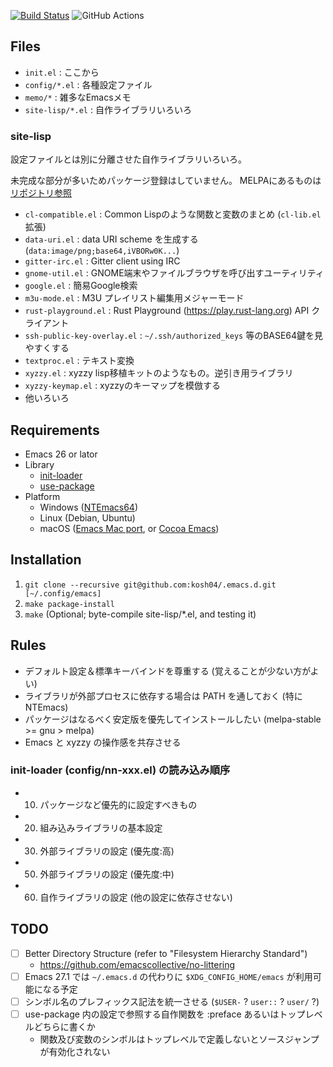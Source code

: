 [![Build Status](https://travis-ci.org/kosh04/.emacs.d.svg)](https://travis-ci.org/kosh04/.emacs.d)
![GitHub Actions](https://github.com/kosh04/.emacs.d/workflows/CI/badge.svg)

## Files

- `init.el` : ここから
- `config/*.el` : 各種設定ファイル
- `memo/*` : 雑多なEmacsメモ
- `site-lisp/*.el` : 自作ライブラリいろいろ

### site-lisp

設定ファイルとは別に分離させた自作ライブラリいろいろ。

未完成な部分が多いためパッケージ登録はしていません。
MELPAにあるものは[リポジトリ参照](https://github.com/search?l=Emacs+Lisp&q=user%3Akosh04)

- `cl-compatible.el` : Common Lispのような関数と変数のまとめ (`cl-lib.el` 拡張)
- `data-uri.el` : data URI scheme を生成する (`data:image/png;base64,iVBORw0K...`)
- `gitter-irc.el` : Gitter client using IRC
- `gnome-util.el` : GNOME端末やファイルブラウザを呼び出すユーティリティ
- `google.el` : 簡易Google検索
- `m3u-mode.el` : M3U プレイリスト編集用メジャーモード
- `rust-playground.el` : Rust Playground (https://play.rust-lang.org) API クライアント
- `ssh-public-key-overlay.el` : `~/.ssh/authorized_keys` 等のBASE64鍵を見やすくする
- `textproc.el` : テキスト変換
- `xyzzy.el` : xyzzy lisp移植キットのようなもの。逆引き用ライブラリ
- `xyzzy-keymap.el` : xyzzyのキーマップを模倣する
- 他いろいろ

## Requirements

- Emacs 26 or lator
- Library
  - [init-loader](https://github.com/emacs-jp/init-loader)
  - [use-package](https://github.com/jwiegley/use-package)
- Platform
  - Windows ([NTEmacs64](https://github.com/chuntaro/NTEmacs64))
  - Linux (Debian, Ubuntu)
  - macOS ([Emacs Mac port](https://bitbucket.org/mituharu/emacs-mac/src), or [Cocoa Emacs](https://emacsformacosx.com/))

## Installation

1. `git clone --recursive git@github.com:kosh04/.emacs.d.git [~/.config/emacs]`
2. `make package-install`
3. `make` (Optional; byte-compile site-lisp/*.el, and testing it)

## Rules

- デフォルト設定＆標準キーバインドを尊重する (覚えることが少ない方がよい)
- ライブラリが外部プロセスに依存する場合は PATH を通しておく (特に NTEmacs)
- パッケージはなるべく安定版を優先してインストールしたい (melpa-stable \>= gnu \> melpa)
- Emacs と xyzzy の操作感を共存させる

### init-loader (config/nn-xxx.el) の読み込み順序

- 10. パッケージなど優先的に設定すべきもの
- 20. 組み込みライブラリの基本設定
- 30. 外部ライブラリの設定 (優先度:高)
- 50. 外部ライブラリの設定 (優先度:中)
- 60. 自作ライブラリの設定 (他の設定に依存させない)

## TODO

- [ ] Better Directory Structure (refer to "Filesystem Hierarchy Standard")
  - https://github.com/emacscollective/no-littering
- [ ] Emacs 27.1 では `~/.emacs.d` の代わりに `$XDG_CONFIG_HOME/emacs` が利用可能になる予定
- [ ] シンボル名のプレフィックス記法を統一させる (`$USER-` ? `user::` ? `user/` ?)
- [ ] use-package 内の設定で参照する自作関数を :preface あるいはトップレベルどちらに書くか
  - 関数及び変数のシンボルはトップレベルで定義しないとソースジャンプが有効化されない
